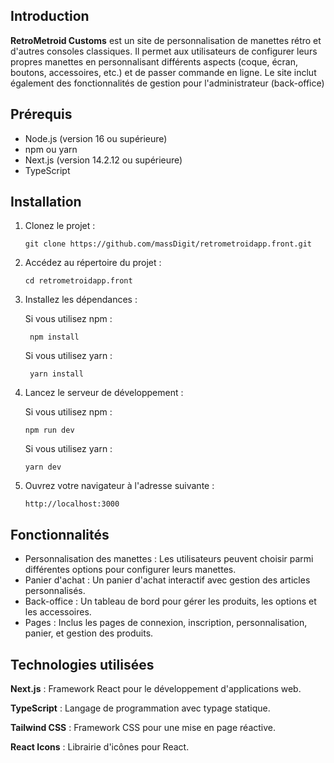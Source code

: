 ## Introduction

**RetroMetroid Customs** est un site de personnalisation de manettes rétro et d'autres consoles classiques. Il permet aux utilisateurs de configurer leurs propres manettes en personnalisant différents aspects (coque, écran, boutons, accessoires, etc.) et de passer commande en ligne. Le site inclut également des fonctionnalités de gestion pour l'administrateur (back-office) 

## Prérequis

- Node.js (version 16 ou supérieure)
- npm ou yarn
- Next.js (version 14.2.12 ou supérieure)
- TypeScript

## Installation

1. Clonez le projet :

   ```
   git clone https://github.com/massDigit/retrometroidapp.front.git
   ```
2. Accédez au répertoire du projet :
   
   ```
   cd retrometroidapp.front
   ```
3. Installez les dépendances :
   
   Si vous utilisez npm :
   
   ```
    npm install
   ```

   Si vous utilisez yarn :

   ```
    yarn install
   ```
4. Lancez le serveur de développement :

   Si vous utilisez npm :

     ```
    npm run dev
     ```

   Si vous utilisez yarn :

      ```
    yarn dev
     ```
5. Ouvrez votre navigateur à l'adresse suivante :
   ```
   http://localhost:3000
   ```
## Fonctionnalités

- Personnalisation des manettes : Les utilisateurs peuvent choisir parmi différentes options pour configurer leurs manettes.
- Panier d'achat : Un panier d'achat interactif avec gestion des articles personnalisés.
- Back-office : Un tableau de bord pour gérer les produits, les options et les accessoires.
- Pages : Inclus les pages de connexion, inscription, personnalisation, panier, et gestion des produits.

## Technologies utilisées

**Next.js** : Framework React pour le développement d'applications web.

**TypeScript** : Langage de programmation avec typage statique.

**Tailwind CSS** : Framework CSS pour une mise en page réactive.

**React Icons** : Librairie d'icônes pour React.
   


